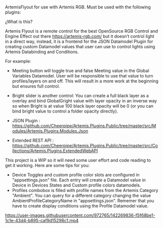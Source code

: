 ArtemisFlyout for use with Artemis RGB. Must be used with the following plugins:

¿What is this?

Artemis Flyout is a remote control for the best OpenSource RGB Control and Engine Effect out there https://artemis-rgb.com/ but it doesn’t control light in a direct way, instead, it is a frontend for the JSON Datamodel Plugin for creating custom Datamodel values that user can use to control lights using Artemis Databinding and Conditions. 

For example:

 * Meeting button will toggle true and false Meeting value in the Global Variables Datamodel. User will be responsible to use that value to turn profiles/layers on and off. This will result in a more work at the beginning but ensures full control.
* Bright slider is another control: You can create a full black layer as a overlay and bind GlobalGright value with layer opacity in an inverse way so when Bright is at value 100 black layer opacity will be 0 (or you can bind bright value to control a folder opacity directly).

 * JSON Plugin : https://github.com/Cheerpipe/Artemis.Plugins.Public/tree/master/src/Modules/Artemis.Plugins.Modules.Json
 * Extended REST API : https://github.com/Cheerpipe/Artemis.Plugins.Public/tree/master/src/Collections/Artemis.Plugins.ExtendedWebAPI


This project is a WIP so it will need some user effort and code reading to get it working. Here are some tips for you:

* Device Toggles and custom profile color slots are configured in "appsettings.json" file. Each entry will create a Datamodel value in Device in Devices States and Custom profile colors datamodels.
* Profiles combobox is filled with profile names from the Artemis Category "Ambient". You can query for a different category changing the value AmbientProfileCategoryName in "appsettings.json". Rememer that you have to create display conditions using the Profile Datamodel value.




https://user-images.githubusercontent.com/972765/142269836-f5f68be1-1c1e-43d4-b895-caf9d15298c1.mp4

